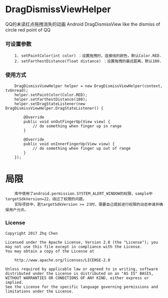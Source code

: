 # DragDismissViewHelper
QQ的未读红点拖拽消失的动画
Android DragDismissView like the dismiss of circle red point of QQ

### 可设置参数
```
    1. setPaintColor(int color) ：设置拖拽时，连接线的颜色，默认Color.RED.
    2. setFarthestDistance(float distance) ：设置拖拽的最远距离，默认180.
```
### 使用方式
```
    DragDismissViewHelper helper = new DragDismissViewHelper(context, tvUnread);
    helper.setPaintColor(Color.RED);
    helper.setFarthestDistance(180);
    helper.setDragStateListener(new DragDismissViewHelper.DragStateListener() {

        @Override
        public void onOutFingerUp(View view) {
            // do something when finger up in range
        }

        @Override
        public void onInnerFingerUp(View view) {
            // do something when finger up out of range
        }
    });
```
# 局限
```
    库中使用了android.permission.SYSTEM_ALERT_WINDOW的权限，sample中targetSdkVersion=22，绕过了权限的问题。
    实际项目中，若targetSdkVersion >= 23时，需要自己提前进行权限的动态申请并确保用户允许。
```
### License

	Copyright 2017 Zhq Chen

	Licensed under the Apache License, Version 2.0 (the "License");	you may not use this file except in compliance with the License.
	You may obtain a copy of the License at

		http://www.apache.org/licenses/LICENSE-2.0

	Unless required by applicable law or agreed to in writing, software
	distributed under the License is distributed on an "AS IS" BASIS,
	WITHOUT WARRANTIES OR CONDITIONS OF ANY KIND, either express or implied.
	See the License for the specific language governing permissions and
	limitations under the License.
